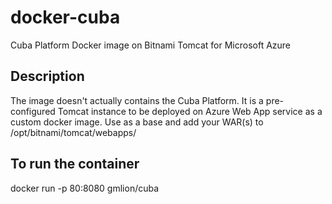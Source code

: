 # docker-cuba
Cuba Platform Docker image on Bitnami Tomcat for Microsoft Azure

## Description
The image doesn't actually contains the Cuba Platform. It is a pre-configured Tomcat instance to be deployed on Azure Web App service as a custom docker image. Use as a base and add your WAR(s) to /opt/bitnami/tomcat/webapps/

## To run the container
docker run -p 80:8080 gmlion/cuba
